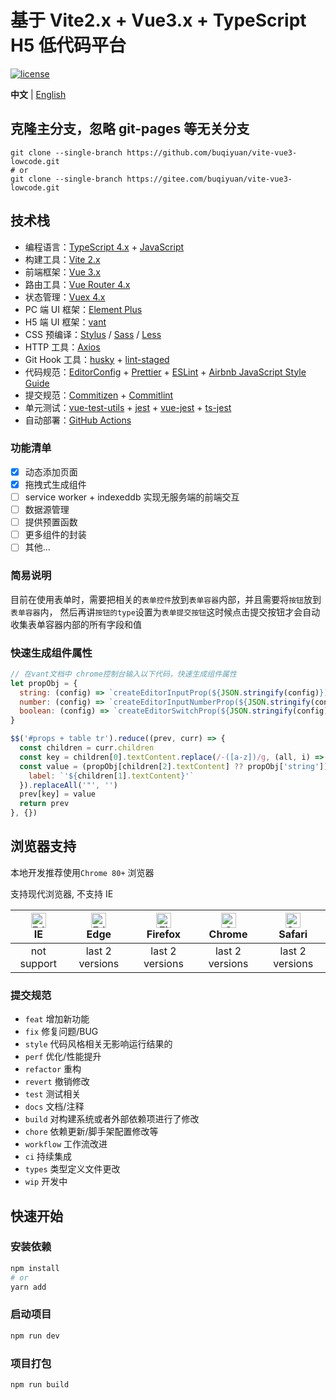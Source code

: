 # 基于 Vite2.x + Vue3.x + TypeScript H5 低代码平台

[![license](https://img.shields.io/github/license/buqiyuan/vite-vue3-lowcode.svg)](LICENSE)

**中文** | [English](./README.EN.md)

## 克隆主分支，忽略 git-pages 等无关分支

```shell
git clone --single-branch https://github.com/buqiyuan/vite-vue3-lowcode.git
# or
git clone --single-branch https://gitee.com/buqiyuan/vite-vue3-lowcode.git
```

## 技术栈

- 编程语言：[TypeScript 4.x](https://www.typescriptlang.org/zh/) + [JavaScript](https://www.javascript.com/)
- 构建工具：[Vite 2.x](https://cn.vitejs.dev/)
- 前端框架：[Vue 3.x](https://v3.cn.vuejs.org/)
- 路由工具：[Vue Router 4.x](https://next.router.vuejs.org/zh/index.html)
- 状态管理：[Vuex 4.x](https://next.vuex.vuejs.org/)
- PC 端 UI 框架：[Element Plus](https://element-plus.org/#/zh-CN)
- H5 端 UI 框架：[vant](https://vant-contrib.gitee.io/vant/v3/#/zh-CN/)
- CSS 预编译：[Stylus](https://stylus-lang.com/) / [Sass](https://sass.bootcss.com/documentation) / [Less](http://lesscss.cn/)
- HTTP 工具：[Axios](https://axios-http.com/)
- Git Hook 工具：[husky](https://typicode.github.io/husky/#/) + [lint-staged](https://github.com/okonet/lint-staged)
- 代码规范：[EditorConfig](http://editorconfig.org) + [Prettier](https://prettier.io/) + [ESLint](https://eslint.org/) + [Airbnb JavaScript Style Guide](https://github.com/airbnb/javascript#translation)
- 提交规范：[Commitizen](http://commitizen.github.io/cz-cli/) + [Commitlint](https://commitlint.js.org/#/)
- 单元测试：[vue-test-utils](https://next.vue-test-utils.vuejs.org/) + [jest](https://jestjs.io/) + [vue-jest](https://github.com/vuejs/vue-jest) + [ts-jest](https://kulshekhar.github.io/ts-jest/)
- 自动部署：[GitHub Actions](https://docs.github.com/cn/actions/learn-github-actions)

### 功能清单

- [x] 动态添加页面
- [x] 拖拽式生成组件
- [ ] service worker + indexeddb 实现无服务端的前端交互
- [ ] 数据源管理
- [ ] 提供预置函数
- [ ] 更多组件的封装
- [ ] 其他...

### 简易说明

目前在使用表单时，需要把相关的`表单控件`放到`表单容器`内部，并且需要将`按钮`放到`表单容器`内，
然后再讲`按钮的type`设置为`表单提交按钮`这时候点击提交按钮才会自动收集表单容器内部的所有字段和值

### 快速生成组件属性

```javascript
// 在vant文档中 chrome控制台输入以下代码，快速生成组件属性
let propObj = {
  string: (config) => `createEditorInputProp(${JSON.stringify(config)})`,
  number: (config) => `createEditorInputNumberProp(${JSON.stringify(config)})`,
  boolean: (config) => `createEditorSwitchProp(${JSON.stringify(config)})`
}

$$('#props + table tr').reduce((prev, curr) => {
  const children = curr.children
  const key = children[0].textContent.replace(/-([a-z])/g, (all, i) => i.toUpperCase())
  const value = (propObj[children[2].textContent] ?? propObj['string'])({
    label: `'${children[1].textContent}'`
  }).replaceAll('"', '')
  prev[key] = value
  return prev
}, {})
```

## 浏览器支持

本地开发推荐使用`Chrome 80+` 浏览器

支持现代浏览器, 不支持 IE

| [<img src="https://raw.githubusercontent.com/alrra/browser-logos/master/src/edge/edge_48x48.png" alt=" Edge" width="24px" height="24px" />](http://godban.github.io/browsers-support-badges/)</br>IE | [<img src="https://raw.githubusercontent.com/alrra/browser-logos/master/src/edge/edge_48x48.png" alt=" Edge" width="24px" height="24px" />](http://godban.github.io/browsers-support-badges/)</br>Edge | [<img src="https://raw.githubusercontent.com/alrra/browser-logos/master/src/firefox/firefox_48x48.png" alt="Firefox" width="24px" height="24px" />](http://godban.github.io/browsers-support-badges/)</br>Firefox | [<img src="https://raw.githubusercontent.com/alrra/browser-logos/master/src/chrome/chrome_48x48.png" alt="Chrome" width="24px" height="24px" />](http://godban.github.io/browsers-support-badges/)</br>Chrome | [<img src="https://raw.githubusercontent.com/alrra/browser-logos/master/src/safari/safari_48x48.png" alt="Safari" width="24px" height="24px" />](http://godban.github.io/browsers-support-badges/)</br>Safari |
| :--------------------------------------------------------------------------------------------------------------------------------------------------------------------------------------------------: | :----------------------------------------------------------------------------------------------------------------------------------------------------------------------------------------------------: | :---------------------------------------------------------------------------------------------------------------------------------------------------------------------------------------------------------------: | :-----------------------------------------------------------------------------------------------------------------------------------------------------------------------------------------------------------: | :-----------------------------------------------------------------------------------------------------------------------------------------------------------------------------------------------------------: |
|                                                                                             not support                                                                                              |                                                                                            last 2 versions                                                                                             |                                                                                                  last 2 versions                                                                                                  |                                                                                                last 2 versions                                                                                                |                                                                                                last 2 versions                                                                                                |

### 提交规范

- `feat` 增加新功能
- `fix` 修复问题/BUG
- `style` 代码风格相关无影响运行结果的
- `perf` 优化/性能提升
- `refactor` 重构
- `revert` 撤销修改
- `test` 测试相关
- `docs` 文档/注释
- `build` 对构建系统或者外部依赖项进行了修改
- `chore` 依赖更新/脚手架配置修改等
- `workflow` 工作流改进
- `ci` 持续集成
- `types` 类型定义文件更改
- `wip` 开发中

## 快速开始

### 安装依赖

```sh
npm install
# or
yarn add
```

### 启动项目

```sh
npm run dev
```

### 项目打包

```sh
npm run build
```
